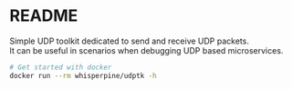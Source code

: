 # README

Simple UDP toolkit dedicated to send and receive UDP packets.\
It can be useful in scenarios when debugging UDP based microservices.

```sh
# Get started with docker
docker run --rm whisperpine/udptk -h
```
